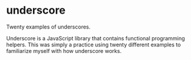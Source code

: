 underscore
===========

Twenty examples of underscores.

Underscore is a JavaScript library that contains functional programming helpers. This was simply a practice using twenty different examples to familiarize myself with how underscore works.
